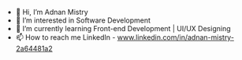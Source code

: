 - 👋 Hi, I’m Adnan Mistry
- 👀 I’m interested in Software Development
- 🌱 I’m currently learning Front-end Development | UI/UX 
Designing
- 📫 How to reach me LinkedIn - www.linkedin.com/in/adnan-mistry-2a64481a2

<!---
adnanmistry/adnanmistry is a ✨ special ✨ repository because its `README.md` (this file) appears on your GitHub profile.
You can click the Preview link to take a look at your changes.
--->
